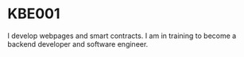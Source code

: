 # KBE001
I develop webpages and smart contracts.
I am in training to become a backend developer and software engineer.
